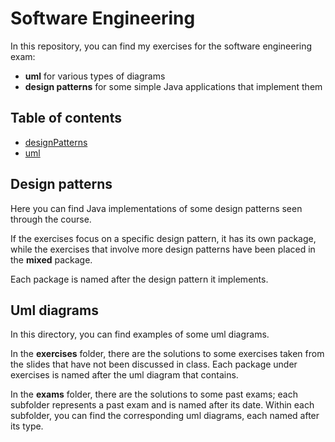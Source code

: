 # Software Engineering

In this repository, you can find my exercises for the software engineering exam:

* **uml** for various types of diagrams
* **design patterns** for some simple Java applications that implement them

## Table of contents

* [designPatterns](#design-patterns)
* [uml](#uml-diagrams)

## Design patterns

Here you can find Java implementations of some design patterns seen through the course.

If the exercises focus on a specific design pattern, it has its own package, while the exercises that involve more design patterns have been placed in the **mixed** package.

Each package is named after the design pattern it implements.

## Uml diagrams

In this directory, you can find examples of some uml diagrams.

In the **exercises** folder, there are the solutions to some exercises taken from the slides that have not been discussed in class.
Each package under exercises is named after the uml diagram that contains.

In the **exams** folder, there are the solutions to some past exams; each subfolder represents a past exam and is named after its date.
Within each subfolder, you can find the corresponding uml diagrams, each named after its type.


